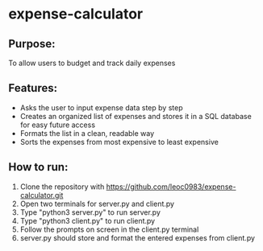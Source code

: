 # expense-calculator

## Purpose:
To allow users to budget and track daily expenses

## Features:
- Asks the user to input expense data step by step
- Creates an organized list of expenses and stores it in a SQL database for easy future access
- Formats the list in a clean, readable way
- Sorts the expenses from most expensive to least expensive

## How to run:
1. Clone the repository with
https://github.com/leoc0983/expense-calculator.git
2. Open two terminals for server.py and client.py
3. Type "python3 server.py" to run server.py
4. Type "python3 client.py" to run client.py
5. Follow the prompts on screen in the client.py terminal
6. server.py should store and format the entered expenses from client.py
